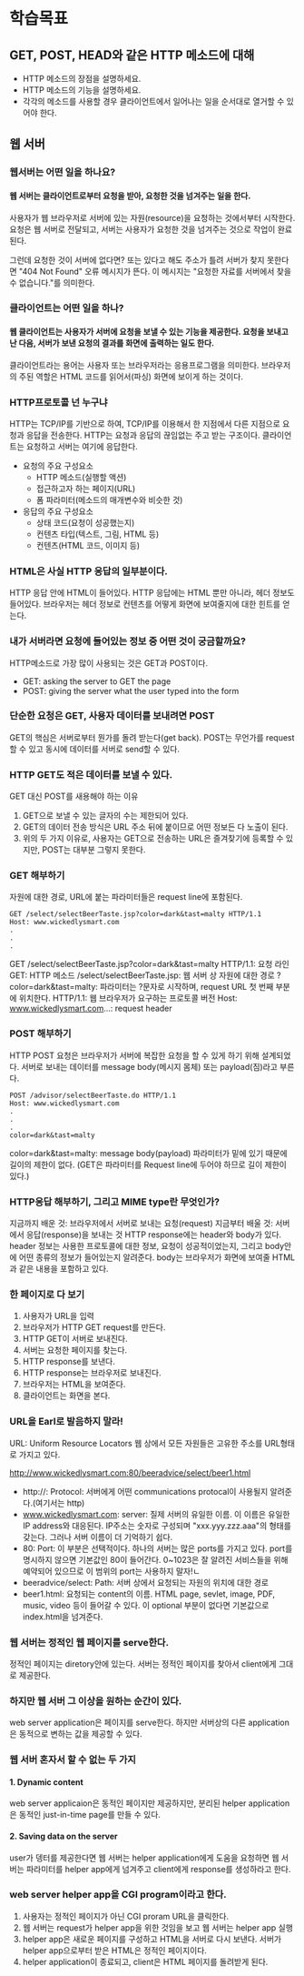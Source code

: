 # 학습목표
## GET, POST, HEAD와 같은 HTTP 메소드에 대해
* HTTP 메소드의 장점을 설명하세요.
* HTTP 메소드의 기능을 설명하세요.
* 각각의 메소드를 사용할 경우 클라이언트에서 일어나는 일을 순서대로 열거할 수 있어야 한다.

## 웹 서버
### 웹서버는 어떤 일을 하나요?
#### 웹 서버는 클라이언트로부터 요청을 받아, 요청한 것을 넘겨주는 일을 한다.
사용자가 웹 브라우저로 서버에 있는 자원(resource)을 요청하는 것에서부터 시작한다. 요청은 웹 서버로 전달되고, 서버는 사용자가 요청한 것을 넘겨주는 것으로 작업이 완료된다.

그런데 요청한 것이 서버에 없다면? 또는 있다고 해도 주소가 틀려 서버가 찾지 못한다면 "404 Not Found" 오류 메시지가 뜬다. 이 메시지는 "요청한 자료를 서버에서 찾을 수 없습니다."를 의미한다.

### 클라이언트는 어떤 일을 하나?
#### 웹 클라이언트는 사용자가 서버에 요청을 보낼 수 있는 기능을 제공한다. 요청을 보내고 난 다음, 서버가 보낸 요청의 결과를 화면에 출력하는 일도 한다.
클라이언트라는 용어는 사용자 또는 브라우저라는 응용프로그램을 의미한다. 브라우저의 주된 역할은 HTML 코드를 읽어서(파싱) 화면에 보이게 하는 것이다.

### HTTP프로토콜 넌 누구냐
HTTP는 TCP/IP를 기반으로 하여, TCP/IP를 이용해서 한 지점에서 다른 지점으로 요청과 응답을 전송한다.
HTTP는 요청과 응답의 끊임없는 주고 받는 구조이다.
클라이언트는 요청하고 서버는 여기에 응답한다.
* 요청의 주요 구성요소
    - HTTP 메소드(실행할 액션)
    - 접근하고자 하는 페이지(URL)
    - 폼 파라미터(메소드의 매개변수와 비슷한 것)
* 응답의 주요 구성요소
    - 상태 코드(요청이 성공했는지)
    - 컨텐츠 타입(텍스트, 그림, HTML 등)
    - 컨텐츠(HTML 코드, 이미지 등)

### HTML은 사실 HTTP 응답의 일부분이다.
HTTP 응답 안에 HTML이 들어있다. HTTP 응답에는 HTML 뿐만 아니라, 헤더 정보도 들어있다.
브라우저는 헤더 정보로 컨텐츠를 어떻게 화면에 보여줄지에 대한 힌트를 얻는다.

### 내가 서버라면 요청에 들어있는 정보 중 어떤 것이 궁금할까요?
HTTP메소드로 가장 많이 사용되는 것은 GET과 POST이다.
- GET: asking the server to GET the page
- POST: giving the server what the user typed into the form

### 단순한 요청은 GET, 사용자 데이터를 보내려면 POST
GET의 핵심은 서버로부터 뭔가를 돌려 받는다(get back).
POST는 무언가를 request할 수 있고 동시에 데이터를 서버로 send할 수 있다.

### HTTP GET도 적은 데이터를 보낼 수 있다.
GET 대신 POST를 새용해야 하는 이유
1. GET으로 보낼 수 있는 글자의 수는 제한되어 있다.
2. GET의 데이터 전송 방식은 URL 주소 뒤에 붙이므로 어떤 정보든 다 노출이 된다.
3. 위의 두 가지 이유로, 사용자는 GET으로 전송하는 URL은 즐겨찾기에 등록할 수 있지만, POST는 대부분 그렇지 못한다.

### GET 해부하기
자원에 대한 경로, URL에 붙는 파라미터들은 request line에 포함된다.
```http
GET /select/selectBeerTaste.jsp?color=dark&tast=malty HTTP/1.1
Host: www.wickedlysmart.com
.
.
.
```
GET /select/selectBeerTaste.jsp?color=dark&tast=malty HTTP/1.1: 요청 라인
GET: HTTP 메소드
/select/selectBeerTaste.jsp: 웹 서버 상 자원에 대한 경로
?color=dark&tast=malty: 파라미터는 ?문자로 시작하며, request URL 첫 번째 부분에 위치한다.
HTTP/1.1: 웹 브라우저가 요구하는 프로토콜 버전
Host: www.wickedlysmart.com...: request header

### POST 해부하기
HTTP POST 요청은 브라우저가 서버에 복잡한 요청을 할 수 있게 하기 위해 설계되었다.
서버로 보내는 데이터를 message body(메시지 몸체) 또는 payload(짐)라고 부른다.
```http
POST /advisor/selectBeerTaste.do HTTP/1.1
Host: www.wickedlysmart.com
.
.
.
color=dark&tast=malty
```
color=dark&tast=malty: message body(payload)
파라미터가 밑에 있기 때문에 길이의 제한이 없다. (GET은 파라미터를 Request line에 두어야 하므로 길이 제한이 있다.)

### HTTP응답 해부하기, 그리고 MIME type란 무엇인가?
지금까지 배운 것: 브라우저에서 서버로 보내는 요청(request)
지금부터 배울 것: 서버에서 응답(response)을 보내는 것
HTTP response에는 header와 body가 있다.
header 정보는 사용한 프로토콜에 대한 정보, 요청이 성공적이었는지, 그리고 body안에 어떤 종류의 정보가 들어있는지 알려준다.
body는 브라우저가 화면에 보여줄 HTML과 같은 내용을 포함하고 있다.

### 한 페이지로 다 보기
1. 사용자가 URL을 입력
2. 브라우저가 HTTP GET request를 만든다.
3. HTTP GET이 서버로 보내진다.
4. 서버는 요청한 페이지를 찾는다.
5. HTTP response를 보낸다.
6. HTTP response는 브라우저로 보내진다.
7. 브라우저는 HTML을 보여준다.
8. 클라이언트는 화면을 본다.

### URL을 Earl로 발음하지 말라!
URL: Uniform Resource Locators
웹 상에서 모든 자원들은 고유한 주소를 URL형태로 가지고 있다.

http://www.wickedlysmart.com:80/beeradvice/select/beer1.html

- http://: Protocol: 서버에게 어떤 communications protocal이 사용될지 알려준다.(여기서는 http)
- www.wickedlysmart.com: server: 질제 서버의 유일한 이름. 이 이름은 유일한 IP address와 대응된다. IP주소는 숫자로 구성되며 "xxx.yyy.zzz.aaa"의 형태를 갖는다. 그러나 서버 이름이 더 기억하기 쉽다.
- 80: Port: 이 부분은 선택적이다. 하나의 서버는 많은 ports를 가지고 있다. port를 명시하지 않으면 기본값인 80이 들어간다. 0~1023은 잘 알려진 서비스들을 위해 예약되어 있으므로 이 범위의 port는 사용하지 말자!ㄴ
- beeradvice/select: Path: 서버 상에서 요청되는 자원의 위치에 대한 경로
- beer1.html: 요청되는 content의 이름. HTML page, sevlet, image, PDF, music, video 등이 들어갈 수 있다. 이 optional 부분이 없다면 기본값으로 index.html을 넘겨준다.

### 웹 서버는 정적인 웹 페이지를 serve한다.
정적인 페이지는 diretory안에 있는다. 서버는 정적인 페이지를 찾아서 client에게 그대로 제공한다. 

### 하지만 웹 서버 그 이상을 원하는 순간이 있다.
web server application은 페이지를 serve한다. 
하지만 서버상의 다른 application은 동적으로 변하는 값을 제공할 수 있다.

### 웹 서버 혼자서 할 수 없는 두 가지
#### 1. Dynamic content
web server applicaion은 동적인 페이지만 제공하지만, 분리된 helper application은 동적인 just-in-time page를 만들 수 있다.

#### 2. Saving data on the server
user가 뎅터를 제공한다면 웹 서버는 helper application에게 도움을 요청하면 웹 서버는 파라미터를 helper app에게 넘겨주고 client에게 response를 생성하라고 한다.

### web server helper app을 CGI program이라고 한다.
1. 사용자는 정적인 페이지가 아닌 CGI proram URL을 클릭한다.
2. 웹 서버는 request가 helper app을 위한 것임을 보고 웹 서버는 helper app 실행
3. helper app은 새로운 페이지를 구성하고 HTML을 서버로 다시 보낸다. 서버가 helper app으로부터 받은 HTML은 정적인 페이지이다.
4. helper application이 종료되고, client은 HTML 페이지를 돌려받게 된다.